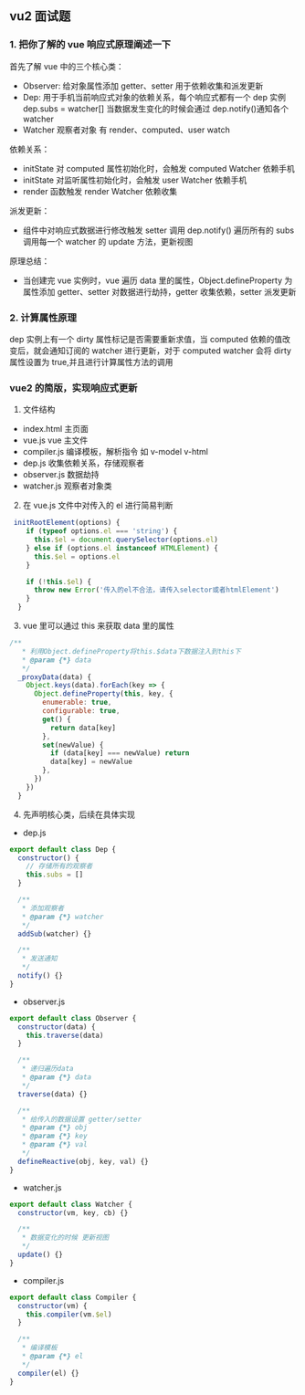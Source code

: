 ## vu2 面试题

### 1. 把你了解的 vue 响应式原理阐述一下

首先了解 vue 中的三个核心类：

- Observer: 给对象属性添加 getter、setter 用于依赖收集和派发更新
- Dep: 用于手机当前响应式对象的依赖关系，每个响应式都有一个 dep 实例
  dep.subs = watcher[]
  当数据发生变化的时候会通过 dep.notify()通知各个 watcher
- Watcher 观察者对象 有 render、computed、user watch

依赖关系：

- initState 对 computed 属性初始化时，会触发 computed Watcher 依赖手机
- initState 对监听属性初始化时，会触发 user Watcher 依赖手机
- render 函数触发 render Watcher 依赖收集

派发更新：

- 组件中对响应式数据进行修改触发 setter 调用 dep.notify()
  遍历所有的 subs 调用每一个 watcher 的 update 方法，更新视图

原理总结：

- 当创建完 vue 实例时，vue 遍历 data 里的属性，Object.defineProperty 为属性添加 getter、setter
  对数据进行劫持，getter 收集依赖，setter 派发更新

### 2. 计算属性原理

dep 实例上有一个 dirty 属性标记是否需要重新求值，当 computed 依赖的值改变后，就会通知订阅的 watcher 进行更新，对于 computed watcher 会将 dirty 属性设置为 true,并且进行计算属性方法的调用

### vue2 的简版，实现响应式更新

1. 文件结构

- index.html 主页面
- vue.js vue 主文件
- compiler.js 编译模板，解析指令 如 v-model v-html
- dep.js 收集依赖关系，存储观察者
- observer.js 数据劫持
- watcher.js 观察者对象类

2. 在 vue.js 文件中对传入的 el 进行简易判断

```js
 initRootElement(options) {
    if (typeof options.el === 'string') {
      this.$el = document.querySelector(options.el)
    } else if (options.el instanceof HTMLElement) {
      this.$el = options.el
    }

    if (!this.$el) {
      throw new Error('传入的el不合法，请传入selector或者htmlElement')
    }
  }
```

3. vue 里可以通过 this 来获取 data 里的属性

```js
/**
   * 利用Object.defineProperty将this.$data下数据注入到this下
   * @param {*} data
   */
  _proxyData(data) {
    Object.keys(data).forEach(key => {
      Object.defineProperty(this, key, {
        enumerable: true,
        configurable: true,
        get() {
          return data[key]
        },
        set(newValue) {
          if (data[key] === newValue) return
          data[key] = newValue
        },
      })
    })
  }
```

4. 先声明核心类，后续在具体实现

- dep.js

```js
export default class Dep {
  constructor() {
    // 存储所有的观察者
    this.subs = []
  }

  /**
   * 添加观察者
   * @param {*} watcher
   */
  addSub(watcher) {}

  /**
   * 发送通知
   */
  notify() {}
}
```

- observer.js

```js
export default class Observer {
  constructor(data) {
    this.traverse(data)
  }

  /**
   * 递归遍历data
   * @param {*} data
   */
  traverse(data) {}

  /**
   * 给传入的数据设置 getter/setter
   * @param {*} obj
   * @param {*} key
   * @param {*} val
   */
  defineReactive(obj, key, val) {}
}
```

- watcher.js

```js
export default class Watcher {
  constructor(vm, key, cb) {}

  /**
   * 数据变化的时候 更新视图
   */
  update() {}
}
```

- compiler.js

```js
export default class Compiler {
  constructor(vm) {
    this.compiler(vm.$el)
  }

  /**
   * 编译模板
   * @param {*} el
   */
  compiler(el) {}
}
```
